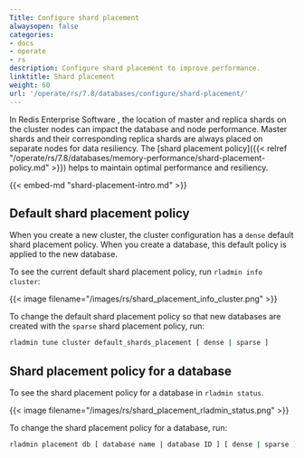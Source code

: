 ```yaml
---
Title: Configure shard placement
alwaysopen: false
categories:
- docs
- operate
- rs
description: Configure shard placement to improve performance.
linktitle: Shard placement
weight: 60
url: '/operate/rs/7.8/databases/configure/shard-placement/'
---
```

In Redis Enterprise Software , the location of master and replica shards on the cluster nodes can impact the database and node performance.
Master shards and their corresponding replica shards are always placed on separate nodes for data resiliency.
The [shard placement policy]({{< relref "/operate/rs/7.8/databases/memory-performance/shard-placement-policy.md" >}}) helps to maintain optimal performance and resiliency.

{{< embed-md "shard-placement-intro.md"  >}}

## Default shard placement policy

When you create a new cluster, the cluster configuration has a `dense` default shard placement policy.
When you create a database, this default policy is applied to the new database.

To see the current default shard placement policy, run `rladmin info cluster`:

{{< image filename="/images/rs/shard_placement_info_cluster.png" >}}

To change the default shard placement policy so that new databases are created with the `sparse` shard placement policy, run:

```sh
rladmin tune cluster default_shards_placement [ dense | sparse ]
```

## Shard placement policy for a database

To see the shard placement policy for a database in `rladmin status`.

{{< image filename="/images/rs/shard_placement_rladmin_status.png" >}}

To change the shard placement policy for a database, run:

```sh
rladmin placement db [ database name | database ID ] [ dense | sparse ]
```
